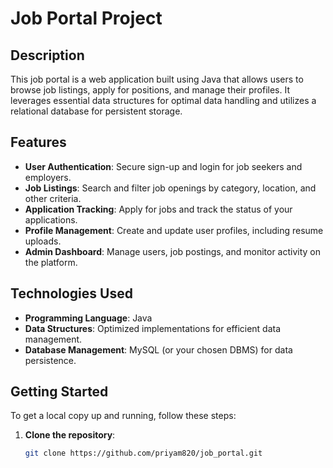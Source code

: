 # Job Portal Project

## Description
This job portal is a web application built using Java that allows users to browse job listings, apply for positions, and manage their profiles. It leverages essential data structures for optimal data handling and utilizes a relational database for persistent storage.

## Features
- **User Authentication**: Secure sign-up and login for job seekers and employers.
- **Job Listings**: Search and filter job openings by category, location, and other criteria.
- **Application Tracking**: Apply for jobs and track the status of your applications.
- **Profile Management**: Create and update user profiles, including resume uploads.
- **Admin Dashboard**: Manage users, job postings, and monitor activity on the platform.

## Technologies Used
- **Programming Language**: Java
- **Data Structures**: Optimized implementations for efficient data management.
- **Database Management**: MySQL (or your chosen DBMS) for data persistence.

## Getting Started
To get a local copy up and running, follow these steps:

1. **Clone the repository**:
   ```bash
   git clone https://github.com/priyam820/job_portal.git
